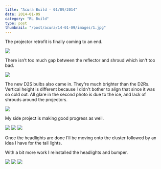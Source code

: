 ```yaml
---
title: "Acura Build - 01/09/2014"
date: 2014-01-09
category: "RL Build"
type: post
thumbnail: "/post/acura/14-01-09/images/1.jpg"
---
```


The projector retrofit is finally coming to an end.

![](images/1.jpg)

There isn't too much gap between the reflector and shroud which isn't too bad.

![](images/2.jpg)

The new D2S bulbs also came in. They're much brighter than the D2Rs. Vertical height is different because I didn't bother to align that since it was so cold out. All glare in the second photo is due to the ice, and lack of shrouds around the projectors.

![](images/3.jpg)

My side project is making good progress as well.

![](images/4.jpg)
![](images/5.jpg)
![](images/6.jpg)

Once the headlights are done I'll be moving onto the cluster followed by an idea I have for the tail lights.

With a bit more work I reinstalled the headlights and bumper.

![](images/7.jpg)
![](images/8.jpg)
![](images/9.jpg)
